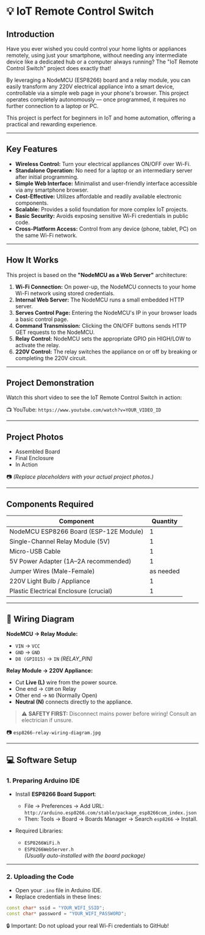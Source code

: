# 💡 IoT Remote Control Switch 

## Introduction

Have you ever wished you could control your home lights or appliances remotely, using just your smartphone, without needing any intermediate device like a dedicated hub or a computer always running? The "IoT Remote Control Switch" project does exactly that!

By leveraging a NodeMCU (ESP8266) board and a relay module, you can easily transform any 220V electrical appliance into a smart device, controllable via a simple web page in your phone's browser. This project operates completely autonomously — once programmed, it requires no further connection to a laptop or PC.

This project is perfect for beginners in IoT and home automation, offering a practical and rewarding experience.

---

## Key Features

- **Wireless Control:** Turn your electrical appliances ON/OFF over Wi-Fi.
- **Standalone Operation:** No need for a laptop or an intermediary server after initial programming.
- **Simple Web Interface:** Minimalist and user-friendly interface accessible via any smartphone browser.
- **Cost-Effective:** Utilizes affordable and readily available electronic components.
- **Scalable:** Provides a solid foundation for more complex IoT projects.
- **Basic Security:** Avoids exposing sensitive Wi-Fi credentials in public code.
- **Cross-Platform Access:** Control from any device (phone, tablet, PC) on the same Wi-Fi network.

---

## How It Works

This project is based on the **"NodeMCU as a Web Server"** architecture:

1. **Wi-Fi Connection:** On power-up, the NodeMCU connects to your home Wi-Fi network using stored credentials.
2. **Internal Web Server:** The NodeMCU runs a small embedded HTTP server.
3. **Serves Control Page:** Entering the NodeMCU's IP in your browser loads a basic control page.
4. **Command Transmission:** Clicking the ON/OFF buttons sends HTTP GET requests to the NodeMCU.
5. **Relay Control:** NodeMCU sets the appropriate GPIO pin HIGH/LOW to activate the relay.
6. **220V Control:** The relay switches the appliance on or off by breaking or completing the 220V circuit.

---

## Project Demonstration

Watch this short video to see the IoT Remote Control Switch in action:

📺 YouTube: `https://www.youtube.com/watch?v=YOUR_VIDEO_ID`  


---

## Project Photos

- Assembled Board  
- Final Enclosure  
- In Action  

📷 *(Replace placeholders with your actual project photos.)*

---

## Components Required

| Component                               | Quantity |
|-----------------------------------------|----------|
| NodeMCU ESP8266 Board (ESP-12E Module)  | 1        |
| Single-Channel Relay Module (5V)        | 1        |
| Micro-USB Cable                         | 1        |
| 5V Power Adapter (1A–2A recommended)    | 1        |
| Jumper Wires (Male-Female)              | as needed|
| 220V Light Bulb / Appliance             | 1        |
| Plastic Electrical Enclosure (crucial) | 1        |

---

## 🔌 Wiring Diagram

**NodeMCU → Relay Module:**

- `VIN` → `VCC`
- `GND` → `GND`
- `D8 (GPIO15)` → `IN` *(RELAY_PIN)*

**Relay Module → 220V Appliance:**

- Cut **Live (L)** wire from the power source.
- One end → `COM` on Relay
- Other end → `NO` (Normally Open)
- **Neutral (N)** connects directly to the appliance.

> ⚠️ **SAFETY FIRST:** Disconnect mains power before wiring! Consult an electrician if unsure.

📷 `esp8266-relay-wiring-diagram.jpg`

---

## 💻 Software Setup

### 1. Preparing Arduino IDE

- Install **ESP8266 Board Support**:
  - File → Preferences → Add URL:  
    `http://arduino.esp8266.com/stable/package_esp8266com_index.json`
  - Then: Tools → Board → Boards Manager → Search `esp8266` → Install.

- Required Libraries:
  - `ESP8266WiFi.h`  
  - `ESP8266WebServer.h`  
  *(Usually auto-installed with the board package)*

---

### 2. Uploading the Code

- Open your `.ino` file in Arduino IDE.
- Replace credentials in these lines:

```cpp
const char* ssid = "YOUR_WIFI_SSID";
const char* password = "YOUR_WIFI_PASSWORD";
```
🔒 Important: Do not upload your real Wi-Fi credentials to GitHub!
